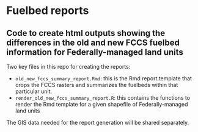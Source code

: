 # Fuelbed reports

## Code to create html outputs showing the differences in the old and new FCCS fuelbed information for Federally-managed land units

Two key files in this repo for creating the reports: 

- `old_new_fccs_summary_report.Rmd`: this is the Rmd report template that crops the FCCS rasters and summarizes the fuelbeds within that particular unit.
- `render_old_new_fccs_summary_report.R`: this contains the functions to render the Rmd template for a given shapefile of Federally-managed land units

The GIS data needed for the report generation will be shared separately.
